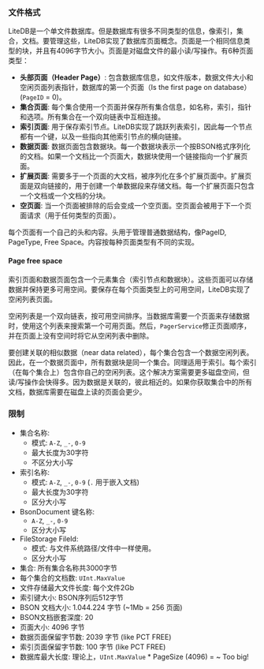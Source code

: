 ### 文件格式

LiteDB是一个单文件数据库。但是数据库有很多不同类型的信息，像索引，集合，文档。要管理这些，LiteDB实现了数据库页面概念。页面是一个相同信息类型的块，并且有4096字节大小。页面是对磁盘文件的最小读/写操作。有6种页面类型：

- **头部页面（Header Page）**: 包含数据库信息，如文件版本，数据文件大小和空闲页面列表指针，数据库的第一个页面（Is the first page on database）(`PageID` = 0)。
- **集合页面**: 每个集合使用一个页面并保存所有集合信息，如名称，索引，指针和选项。所有集合在一个双向链表中互相连接。
- **索引页面**: 用于保存索引节点。LiteDB实现了跳跃列表索引，因此每一个节点都有一个键，以及一些指向其他索引节点的横向链接。
- **数据页面**: 数据页面包含数据块。每一个数据块表示一个按BSON格式序列化的文档。如果一个文档比一个页面大，数据块使用一个链接指向一个扩展页面。
- **扩展页面**: 需要多于一个页面的大文档，被序列化在多个扩展页面中。扩展页面是双向链接的，用于创建一个单数据段来存储文档。每一个扩展页面只包含一个文档或一个文档的分块。
- **空页面**: 当一个页面被排除的后会变成一个空页面。空页面会被用于下一个页面请求（用于任何类型的页面）。

每个页面有一个自己的头和内容。头用于管理普通数据结构，像PageID, PageType, Free Space。内容按每种页面类型有不同的实现。

#### Page free space

索引页面和数据页面包含一个元素集合（索引节点和数据块）。这些页面可以存储数据并保持更多可用空间。要保存在每个页面类型上的可用空间，LiteDB实现了空闲列表页面。

空闲列表是一个双向链表，按可用空间排序。当数据库需要一个页面来存储数据时，使用这个列表来搜索第一个可用页面。然后，`PagerService`修正页面顺序，并在页面上没有空间时将它从空闲列表中删除。

要创建关联的相似数据（near data related），每个集合包含一个数据空闲列表。因此，在一个数据页面中，所有数据块是同一个集合。同理适用于索引。每个索引（在每个集合上）包含你自己的空闲列表。这个解决方案需要更多磁盘空间，但读/写操作会快得多。因为数据是关联的，彼此相近的。如果你获取集合中的所有文档，数据库需要在磁盘上读的页面会更少。

### 限制

- 集合名称:
    - 模式: `A-Z`, `_-`, `0-9`
    - 最大长度为30字符
    - 不区分大小写
- 索引名称: 
    - 模式: `A-Z`, `_-`, `0-9` (`.` 用于嵌入文档)
    - 最大长度为30字符
    - 区分大小写
- BsonDocument 键名称: 
    - `A-Z`, `_-`, `0-9`
    - 区分大小写
- FileStorage FileId:
    - 模式: 与文件系统路径/文件中一样使用。
    - 区分大小写
- 集合: 所有集合名称共3000字节
- 每个集合的文档数: `UInt.MaxValue`
- 文件存储最大文件长度: 每个文件2Gb
- 索引键大小: BSON序列后512字节
- BSON 文档大小: 1.044.224 字节 (~1Mb = 256 页面)
- BSON文档嵌套深度: 20 
- 页面大小: 4096 字节
- 数据页面保留字节数: 2039 字节 (like PCT FREE)
- 索引页面保留字节数: 100 字节 (like PCT FREE)
- 数据库最大长度: 理论上，`UInt.MaxValue` * PageSize (4096) = ~ Too big!
